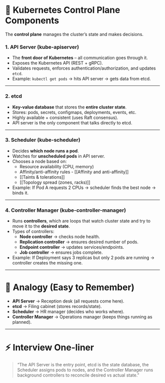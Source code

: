 # 🔹 Kubernetes Control Plane Components

The **control plane** manages the cluster’s state and makes decisions.

### 1. **API Server (kube-apiserver)**
- The **front door of Kubernetes** – all communication goes through it.
- Exposes the Kubernetes API (REST + gRPC).
- Validates requests, enforces authentication/authorization, and updates `etcd`.
- Example: `kubectl get pods` → hits API server → gets data from etcd.
---
### 2. **etcd**
- **Key-value database** that stores the **entire cluster state**.
- Stores: pods, secrets, configmaps, deployments, events, etc.
- Highly available + consistent (uses Raft consensus).
- API server is the only component that talks directly to etcd.
---
### 3. **Scheduler (kube-scheduler)**
- Decides **which node runs a pod**.
- Watches for **unscheduled pods** in API server.
- Chooses a node based on:
    - Resource availability (CPU, memory)
    - Affinity/anti-affinity rules - [[Affinity and anti-affinity]]
    - [[Taints & tolerations]]
    - [[Topology spread (zones, racks)]]
- Example: If Pod A requests 2 CPUs → scheduler finds the best node → binds it.

---

### 4. **Controller Manager (kube-controller-manager)**
- Runs **controllers**, which are loops that watch cluster state and try to move it to the **desired state**.
- Types of controllers:
    - **Node controller** → checks node health.   
    - **Replication controller** → ensures desired number of pods.    
    - **Endpoint controller** → updates services/endpoints.    
    - **Job controller** → ensures jobs complete.    
- Example: If Deployment says 3 replicas but only 2 pods are running → controller creates the missing one.
---
# 🔑 **Analogy (Easy to Remember)**

- **API Server** → Reception desk (all requests come here).
- **etcd** → Filing cabinet (stores records/state).
- **Scheduler** → HR manager (decides who works where).
- **Controller Manager** → Operations manager (keeps things running as planned).
---
# ⚡ Interview One-liner

> “The API Server is the entry point, etcd is the state database, the Scheduler assigns pods to nodes, and the Controller Manager runs background controllers to reconcile desired vs actual state.”